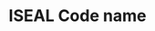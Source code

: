 ---
title: 'ISEAL Code name'
field: 'is.identifier.code'
slug: 'is-identifier-code'
description: 'ISEAL Code of Practice associated to the resource'
comment: 'Select from control list'
required: False
vocabulary: 'vocabulary.txt'
module: 'Scope'
cluster: 'Global'
policy: 'Controlled value. Multi select from control list.'
layout: 'home'
---